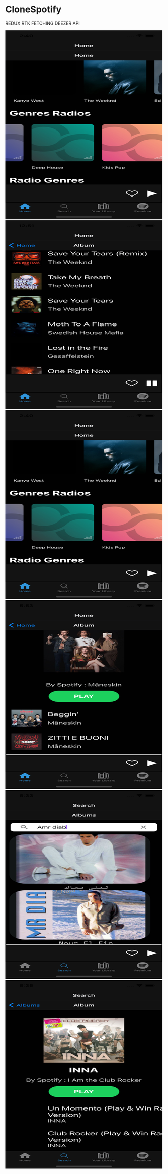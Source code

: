# CloneSpotify

REDUX RTK FETCHING DEEZER API 
<div style={{display :flex}}>
<img src="https://github.com/mahmoud-mohasseb/CloneSpotify/blob/main/assets/Simulator%20Screen%20Shot%20-%20iPhone%2012%20Pro%20-%202021-12-13%20at%2014.40.39.png" alt="Girl in a jacket" width="500" height="600">
<img src="https://github.com/mahmoud-mohasseb/CloneSpotify/blob/main/assets/Simulator%20Screen%20Shot%20-%20iPhone%2012%20Pro%20-%202021-12-13%20at%2012.51.05.png" alt="Girl in a jacket" width="500" height="600">
<img src="https://github.com/mahmoud-mohasseb/CloneSpotify/blob/main/assets/Simulator%20Screen%20Shot%20-%20iPhone%2012%20Pro%20-%202021-12-13%20at%2014.40.39.png" alt="Girl in a jacket" width="500" height="600">
<img src="https://github.com/mahmoud-mohasseb/CloneSpotify/blob/main/assets/Simulator%20Screen%20Shot%20-%20iPhone%2012%20Pro%20-%202021-12-14%20at%2017.53.13.png" alt="Girl in a jacket" width="500" height="600">
<img src="https://github.com/mahmoud-mohasseb/CloneSpotify/blob/main/assets/Simulator%20Screen%20Shot%20-%20iPhone%2012%20Pro%20-%202021-12-14%20at%2020.33.33%20%232.png" alt="Girl in a jacket" width="500" height="600">
<img src="https://github.com/mahmoud-mohasseb/CloneSpotify/blob/main/assets/Simulator%20Screen%20Shot%20-%20iPhone%2012%20Pro%20-%202021-12-14%20at%2020.35.51.png" alt="Girl in a jacket" width="500" height="600">

</div>
